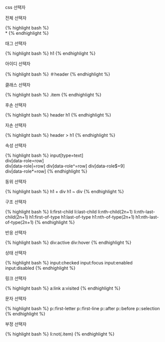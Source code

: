 css 선택자

<div class="code-title">전체 선택자</div> 

{% highlight bash %}	
 * 
{% endhighlight %}

<div class="code-title">태그 선택자</div> 

{% highlight bash %}
 h1
{% endhighlight %}

<div class="code-title">아이디 선택자</div>

{% highlight bash %}
＃header
{% endhighlight %}

<div class="code-title">클래스 선택자</div>

{% highlight bash %}
.item
{% endhighlight %}

<div class="code-title">후손 선택자</div>

{% highlight bash %}
 header h1
{% endhighlight %}

<div class="code-title">자손 선택자</div> 

{% highlight bash %}
 header > h1
{% endhighlight %}

<div class="code-title">속성 선택자</div> 

{% highlight bash %}
 input[type=text]   
 div[data-role=row]  
 div[data-role|=row] 
 div[data-role^=row] 
 div[data-role$=9]   
 div[data-role*=row] 
{% endhighlight %}

<div class="code-title">동위 선택자</div> 

{% highlight bash %}
 h1 + div
 h1 ~ div
{% endhighlight %}

<div class="code-title">구조 선택자</div>

{% highlight bash %}
 li:first-child
 li:last-child
 li:nth-child(2n+1)
 li:nth-last-child(2n+1)
 h1:first-of-type
 h1:last-of-type
 h1:nth-of-type(2n+1)
 h1:nth-last-of-type(2n+1)
{% endhighlight %}

<div class="code-title">반응 선택자</div>

{% highlight bash %}
 div:active
 div:hover
{% endhighlight %}

<div class="code-title">상태 선택자</div>

{% highlight bash %}
input:checked
input:focus
input:enabled
input:disabled
{% endhighlight %}

<div class="code-title">링크 선택자</div>

{% highlight bash %}
 a:link
 a:visited
{% endhighlight %}

<div class="code-title">문자 선택자</div>

{% highlight bash %}
 p::first-letter
 p::first-line
 p::after
 p::before
 p::selection
{% endhighlight %}

<div class="code-title">부정 선택자</div>

{% highlight bash %}
 li:not(.item)
{% endhighlight %}